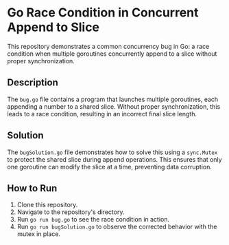 # Go Race Condition in Concurrent Append to Slice

This repository demonstrates a common concurrency bug in Go: a race condition when multiple goroutines concurrently append to a slice without proper synchronization.

## Description
The `bug.go` file contains a program that launches multiple goroutines, each appending a number to a shared slice.  Without proper synchronization, this leads to a race condition, resulting in an incorrect final slice length.

## Solution
The `bugSolution.go` file demonstrates how to solve this using a `sync.Mutex` to protect the shared slice during append operations. This ensures that only one goroutine can modify the slice at a time, preventing data corruption.

## How to Run
1. Clone this repository.
2. Navigate to the repository's directory.
3. Run `go run bug.go` to see the race condition in action.
4. Run `go run bugSolution.go` to observe the corrected behavior with the mutex in place.

